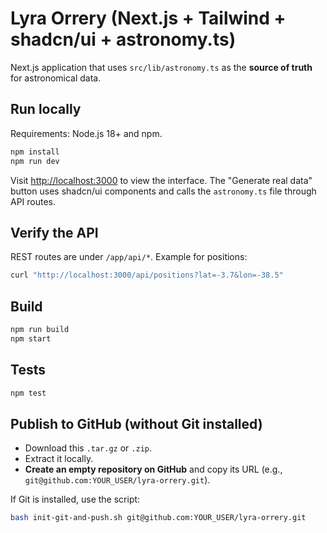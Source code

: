 
# Lyra Orrery (Next.js + Tailwind + shadcn/ui + astronomy.ts)

Next.js application that uses `src/lib/astronomy.ts` as the **source of truth** for astronomical data.

## Run locally
Requirements: Node.js 18+ and npm.

```bash
npm install
npm run dev
```
Visit <http://localhost:3000> to view the interface. The "Generate real data" button uses shadcn/ui components and calls the `astronomy.ts` file through API routes.

## Verify the API
REST routes are under `/app/api/*`. Example for positions:

```bash
curl "http://localhost:3000/api/positions?lat=-3.7&lon=-38.5"
```

## Build
```bash
npm run build
npm start
```

## Tests
```bash
npm test
```

## Publish to GitHub (without Git installed)
- Download this `.tar.gz` or `.zip`.
- Extract it locally.
- **Create an empty repository on GitHub** and copy its URL (e.g., `git@github.com:YOUR_USER/lyra-orrery.git`).

If Git is installed, use the script:

```bash
bash init-git-and-push.sh git@github.com:YOUR_USER/lyra-orrery.git
```
